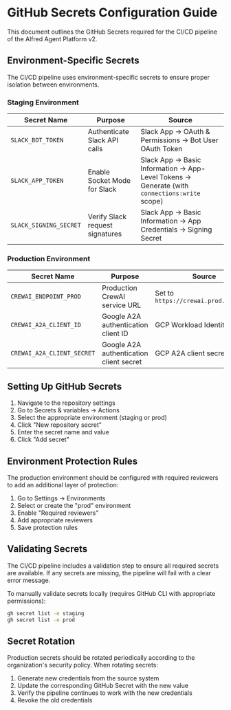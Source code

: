 # GitHub Secrets Configuration Guide

This document outlines the GitHub Secrets required for the CI/CD pipeline of the Alfred Agent Platform v2.

## Environment-Specific Secrets

The CI/CD pipeline uses environment-specific secrets to ensure proper isolation between environments.

### Staging Environment

| Secret Name | Purpose | Source |
|-------------|---------|--------|
| `SLACK_BOT_TOKEN` | Authenticate Slack API calls | Slack App → OAuth & Permissions → Bot User OAuth Token |
| `SLACK_APP_TOKEN` | Enable Socket Mode for Slack | Slack App → Basic Information → App-Level Tokens → Generate (with `connections:write` scope) |
| `SLACK_SIGNING_SECRET` | Verify Slack request signatures | Slack App → Basic Information → App Credentials → Signing Secret |

### Production Environment

| Secret Name | Purpose | Source |
|-------------|---------|--------|
| `CREWAI_ENDPOINT_PROD` | Production CrewAI service URL | Set to `https://crewai.prod.internal` |
| `CREWAI_A2A_CLIENT_ID` | Google A2A authentication client ID | GCP Workload Identity Pool |
| `CREWAI_A2A_CLIENT_SECRET` | Google A2A authentication client secret | GCP A2A client secret |

## Setting Up GitHub Secrets

1. Navigate to the repository settings
2. Go to Secrets & variables → Actions
3. Select the appropriate environment (staging or prod)
4. Click "New repository secret"
5. Enter the secret name and value
6. Click "Add secret"

## Environment Protection Rules

The production environment should be configured with required reviewers to add an additional layer of protection:

1. Go to Settings → Environments
2. Select or create the "prod" environment
3. Enable "Required reviewers"
4. Add appropriate reviewers
5. Save protection rules

## Validating Secrets

The CI/CD pipeline includes a validation step to ensure all required secrets are available. If any secrets are missing, the pipeline will fail with a clear error message.

To manually validate secrets locally (requires GitHub CLI with appropriate permissions):

```bash
gh secret list -e staging
gh secret list -e prod
```

## Secret Rotation

Production secrets should be rotated periodically according to the organization's security policy. When rotating secrets:

1. Generate new credentials from the source system
2. Update the corresponding GitHub Secret with the new value
3. Verify the pipeline continues to work with the new credentials
4. Revoke the old credentials